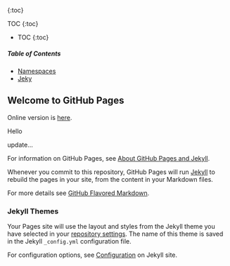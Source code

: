 
{:toc}

TOC {:toc} 

* TOC {:toc} 

##### Table of Contents  
- [Namespaces](https://codeoz-com.github.io/codeoz-code-convention/namespaces)
- [Jeky](#Jekyll-themes)  

## Welcome to GitHub Pages

Online version is [here](https://codeoz-com.github.io/codeoz-code-convention/).

Hello

update...

For information on GitHub Pages, see [About GitHub Pages and Jekyll](https://docs.github.com/en/pages/setting-up-a-github-pages-site-with-jekyll/about-github-pages-and-jekyll).

Whenever you commit to this repository, GitHub Pages will run [Jekyll](https://jekyllrb.com/) to rebuild the pages in your site, from the content in your Markdown files.

For more details see [GitHub Flavored Markdown](https://guides.github.com/features/mastering-markdown/).

### Jekyll Themes

Your Pages site will use the layout and styles from the Jekyll theme you have selected in your [repository settings](https://github.com/codeoz-com/codeoz-code-convention/settings/pages). The name of this theme is saved in the Jekyll `_config.yml` configuration file.

For configuration options, see [Configuration](https://jekyllrb.com/docs/configuration/) on Jekyll site.
